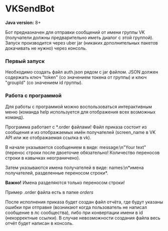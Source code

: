 # VKSendBot
**Java version:** 8+

Бот предназначен для отправки сообщений от имени группы VK 
(получатели должны предварительно иметь диалог с этой группой).
Запуск производится через uber jar 
(никаких дополнительных пакетов докачивать не нужно) через консоль.

### Первый запуск

Необходимо создать файл auth.json рядом с jar файлом. 
JSON должен содержать ключ "token" (со значением токена от группы) 
и ключ "groupId" (со значением id группы).

### Работа с программой

Для работы с программой можно воспользоваться интерактивным меню 
(команда help используется для отображения всех возможных команд). 

Программа работает с *.order файлами!
Файл приказа состоит из сообщения и из отображаемых имён получателей 
(screen_name в VK API или же отображаемая ссылка в vk).

В начале указывается сообщением в виде: message:\n"Your text" 
(перенос строки после двоеточие обязательно! 
Количество переносов строки в кавычках неограничено).

Затем указываются имена получателей в виде: 
names:\n\*имена получателей, разделенные переносом строки\*. 

**Важно!** Имена разделяются только переносом строки!

Пример .order файла есть в папке *orders*

После исполнения приказа будет создан файл отчёта, где будут указаны ошибки при отправке (возникают когда пользователь не написал сообщение в лс сообщества), либо при конвертации имени в id (некорректные ссылки). 
В случае невозможности создания файла весь отчёт будет написан в консоль.
